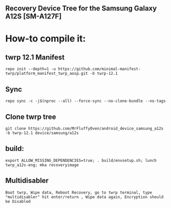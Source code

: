 ## Recovery Device Tree for the Samsung Galaxy A12S [SM-A127F]

# How-to compile it:

## twrp 12.1 Manifest
    repo init --depth=1 -u https://github.com/minimal-manifest-twrp/platform_manifest_twrp_aosp.git -b twrp-12.1
## Sync
    repo sync -c -j$(nproc --all) --force-sync --no-clone-bundle --no-tags
## Clone twrp tree
    git clone https://github.com/MrFluffyOven/android_device_samsung_a12s -b twrp-12.1 device/samsung/a12s
## build:
    export ALLOW_MISSING_DEPENDENCIES=true; . build/envsetup.sh; lunch twrp_a12s-eng; mka recoveryimage
## Multidisabler
    Boot twrp, Wipe data, Reboot Recovery, go to twrp terminal, type "multidisabler" hit enter/return , Wipe data again, Encryption should be Disabled
